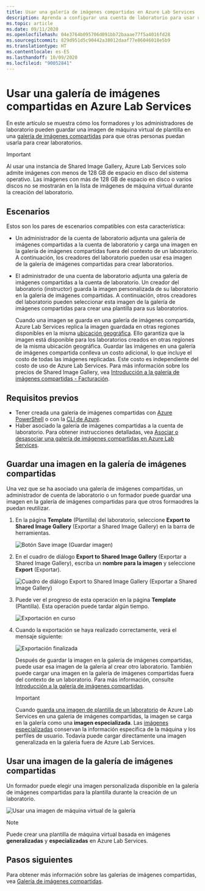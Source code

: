 ```yaml
---
title: Usar una galería de imágenes compartidas en Azure Lab Services | Microsoft Docs
description: Aprenda a configurar una cuenta de laboratorio para usar una galería de imágenes compartidas para que un usuario pueda compartir una imagen con otro, y otro usuario pueda usar la imagen para crear una plantilla de máquina virtual en el laboratorio.
ms.topic: article
ms.date: 09/11/2020
ms.openlocfilehash: 04e3764b095706d091bb72baaae77f5a4016fd28
ms.sourcegitcommit: 829d951d5c90442a38012daaf77e86046018e5b9
ms.translationtype: HT
ms.contentlocale: es-ES
ms.lasthandoff: 10/09/2020
ms.locfileid: "90052841"
---
```

# <a name="use-a-shared-image-gallery-in-azure-lab-services"></a>Usar una galería de imágenes compartidas en Azure Lab Services
En este artículo se muestra cómo los formadores y los administradores de laboratorio pueden guardar una imagen de máquina virtual de plantilla en una [galería de imágenes compartidas](https://docs.microsoft.com/azure/virtual-machines/windows/shared-image-galleries) para que otras personas puedan usarla para crear laboratorios. 

> [!IMPORTANT]
> Al usar una instancia de Shared Image Gallery, Azure Lab Services solo admite imágenes con menos de 128 GB de espacio en disco del sistema operativo. Las imágenes con más de 128 GB de espacio en disco o varios discos no se mostrarán en la lista de imágenes de máquina virtual durante la creación del laboratorio.

## <a name="scenarios"></a>Escenarios
Estos son los pares de escenarios compatibles con esta característica: 

- Un administrador de la cuenta de laboratorio adjunta una galería de imágenes compartidas a la cuenta de laboratorio y carga una imagen en la galería de imágenes compartidas fuera del contexto de un laboratorio. A continuación, los creadores del laboratorio pueden usar esa imagen de la galería de imágenes compartidas para crear laboratorios. 
- El administrador de una cuenta de laboratorio adjunta una galería de imágenes compartidas a la cuenta de laboratorio. Un creador del laboratorio (instructor) guarda la imagen personalizada de su laboratorio en la galería de imágenes compartidas. A continuación, otros creadores del laboratorio pueden seleccionar esta imagen de la galería de imágenes compartidas para crear una plantilla para sus laboratorios. 

    Cuando una imagen se guarda en una galería de imágenes compartida, Azure Lab Services replica la imagen guardada en otras regiones disponibles en la misma [ubicación geográfica](https://azure.microsoft.com/global-infrastructure/geographies/). Ello garantiza que la imagen está disponible para los laboratorios creados en otras regiones de la misma ubicación geográfica. Guardar las imágenes en una galería de imágenes compartida conlleva un costo adicional, lo que incluye el costo de todas las imágenes replicadas. Este costo es independiente del costo de uso de Azure Lab Services. Para más información sobre los precios de Shared Image Gallery, vea [Introducción a la galería de imágenes compartidas - Facturación]( https://docs.microsoft.com/azure/virtual-machines/windows/shared-image-galleries#billing).
    
## <a name="prerequisites"></a>Requisitos previos
- Tener creada una galería de imágenes compartidas con [Azure PowerShell](../virtual-machines/windows/shared-images.md) o con la [CLI de Azure](../virtual-machines/linux/shared-images.md).
- Haber asociado la galería de imágenes compartidas a la cuenta de laboratorio. Para obtener instrucciones detalladas, vea [Asociar o desasociar una galería de imágenes compartidas en Azure Lab Services](how-to-attach-detach-shared-image-gallery.md).


## <a name="save-an-image-to-the-shared-image-gallery"></a>Guardar una imagen en la galería de imágenes compartidas
Una vez que se ha asociado una galería de imágenes compartidas, un administrador de cuenta de laboratorio o un formador puede guardar una imagen en la galería de imágenes compartidas para que otros formaodres la puedan reutilizar. 

1. En la página **Template** (Plantilla) del laboratorio, seleccione **Export to Shared Image Gallery** (Exportar a Shared Image Gallery) en la barra de herramientas.

    ![Botón Save image (Guardar imagen)](./media/how-to-use-shared-image-gallery/export-to-shared-image-gallery-button.png)
2. En el cuadro de diálogo **Export to Shared Image Gallery** (Exportar a Shared Image Gallery), escriba un **nombre para la imagen** y seleccione **Export** (Exportar). 

    ![Cuadro de diálogo Export to Shared Image Gallery (Exportar a Shared Image Gallery)](./media/how-to-use-shared-image-gallery/export-to-shared-image-gallery-dialog.png)
3. Puede ver el progreso de esta operación en la página **Template** (Plantilla). Esta operación puede tardar algún tiempo. 

    ![Exportación en curso](./media/how-to-use-shared-image-gallery/exporting-image-in-progress.png)
4. Cuando la exportación se haya realizado correctamente, verá el mensaje siguiente:

    ![Exportación finalizada](./media/how-to-use-shared-image-gallery/exporting-image-completed.png)

    Después de guardar la imagen en la galería de imágenes compartidas, puede usar esa imagen de la galería al crear otro laboratorio. También puede cargar una imagen en la galería de imágenes compartidas fuera del contexto de un laboratorio. Para más información, consulte [Introducción a la galería de imágenes compartidas](../virtual-machines/windows/shared-images.md). 

    > [!IMPORTANT]
    > Cuando [guarda una imagen de plantilla de un laboratorio](how-to-use-shared-image-gallery.md#save-an-image-to-the-shared-image-gallery) de Azure Lab Services en una galería de imágenes compartidas, la imagen se carga en la galería como una **imagen especializada**. Las [imágenes especializadas](https://docs.microsoft.com/azure/virtual-machines/windows/shared-image-galleries#generalized-and-specialized-images) conservan la información específica de la máquina y los perfiles de usuario. Todavía puede cargar directamente una imagen generalizada en la galería fuera de Azure Lab Services.    

## <a name="use-an-image-from-the-shared-image-gallery"></a>Usar una imagen de la galería de imágenes compartidas
Un formador puede elegir una imagen personalizada disponible en la galería de imágenes compartidas para la plantilla durante la creación de un laboratorio.

![Usar una imagen de máquina virtual de la galería](./media/how-to-use-shared-image-gallery/use-shared-image.png)

> [!NOTE]
> Puede crear una plantilla de máquina virtual basada en imágenes **generalizadas** y **especializadas** en Azure Lab Services. 


## <a name="next-steps"></a>Pasos siguientes
Para obtener más información sobre las galerías de imágenes compartidas, vea [Galería de imágenes compartidas](https://docs.microsoft.com/azure/virtual-machines/windows/shared-image-galleries).
